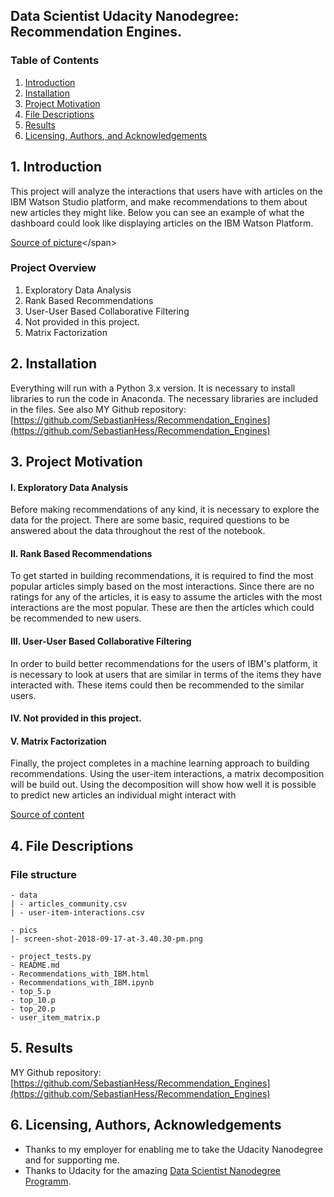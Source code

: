 ## Data Scientist Udacity Nanodegree: Recommendation Engines.

### Table of Contents

1. [Introduction](#introduction)
2. [Installation](#installation)
3. [Project Motivation](#motivation)
4. [File Descriptions](#files)
5. [Results](#results)
6. [Licensing, Authors, and Acknowledgements](#licensing)


## 1. Introduction <a name="introduction"></a>

This project will analyze the interactions that users have with articles on the IBM Watson Studio platform, and make recommendations to them about new articles they might like. Below you can see an example of what the dashboard could look like displaying articles on the IBM Watson Platform.

<span style="font-size:1em;">[Source of picture](https://learn.udacity.com/nanodegrees/nd025/parts/cd0018/lessons/ea367f74-3d5a-42b1-92a3-d3d3734fd369/concepts/d7e645c3-a521-4214-8bd5-30e7137365cc")</span>

### Project Overview

1. Exploratory Data Analysis
2. Rank Based Recommendations
3. User-User Based Collaborative Filtering
4. Not provided in this project.
5. Matrix Factorization


## 2. Installation <a name="installation"></a>

Everything will run with a Python 3.x version.
It is necessary to install libraries to run the code in Anaconda. The necessary libraries are included in the files. See also MY Github repository: [https://github.com/SebastianHess/Recommendation_Engines](https://github.com/SebastianHess/Recommendation_Engines)


## 3. Project Motivation<a name="motivation"></a>

#### I. Exploratory Data Analysis

Before making recommendations of any kind, it is necessary to explore the data for the project. There are some basic, required questions to be answered about the data throughout the rest of the notebook. 

#### II. Rank Based Recommendations

To get started in building recommendations, it is required to find the most popular articles simply based on the most interactions. Since there are no ratings for any of the articles, it is easy to assume the articles with the most interactions are the most popular. These are then the articles which could be recommended to new users.

#### III. User-User Based Collaborative Filtering

In order to build better recommendations for the users of IBM's platform, it is necessary to look at users that are similar in terms of the items they have interacted with. These items could then be recommended to the similar users.

#### IV. Not provided in this project.

#### V. Matrix Factorization

Finally, the project completes in a machine learning approach to building recommendations. Using the user-item interactions, a matrix decomposition will be build out. Using the decomposition will show how well it is possible to predict new articles an individual might interact with 

[Source of content](https://learn.udacity.com/nanodegrees/nd025/parts/cd0019/lessons/ls11961/concepts/36397974-66bf-4662-b49a-935745c0fe87 "Source of content")


## 4. File Descriptions <a name="files"></a>

### File structure
```
- data
| - articles_community.csv
| - user-item-interactions.csv

- pics
|- screen-shot-2018-09-17-at-3.40.30-pm.png

- project_tests.py
- README.md
- Recommendations_with_IBM.html
- Recommendations_with_IBM.ipynb
- top_5.p
- top_10.p
- top_20.p
- user_item_matrix.p
```

## 5. Results<a name="results"></a>

MY Github repository: [https://github.com/SebastianHess/Recommendation_Engines](https://github.com/SebastianHess/Recommendation_Engines)



## 6. Licensing, Authors, Acknowledgements<a name="licensing"></a>

* Thanks to my employer for enabling me to take the Udacity Nanodegree and for supporting me.
* Thanks to Udacity for the amazing [Data Scientist Nanodegree Programm](https://www.udacity.com/course/data-scientist-nanodegree--nd025).